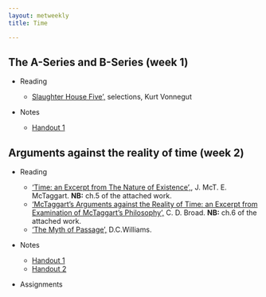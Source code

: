 ```yaml
---
layout: metweekly
title: Time

---
```



## The A-Series and B-Series (week 1)

+ Reading
	+ [Slaughter House Five’,](reading) selections, Kurt Vonnegut

+ Notes
	+ [Handout 1](Time1.pdf)


## Arguments against the reality of time (week 2) 

+ Reading
	+ [‘Time: an Excerpt from The Nature of Existence’,](/metaphysics/big.pdf),  J. McT. E. McTaggart. **NB:** ch.5 of the attached work.
	+ [‘McTaggart’s Arguments against the Reality of Time: an Excerpt from Examination of McTaggart’s Philosophy’,](/metaphysics/big.pdf) C. D. Broad. **NB:** ch.6 of the attached work.
	+ [‘The Myth of Passage’,](myth.pdf) D.C.Williams.

+ Notes
	+ [Handout 1](Time2.pdf)
	+ [Handout 2](Time3.pdf)

+ Assignments
	

